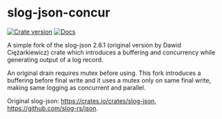 # slog-json-concur

[![Crate version](https://img.shields.io/crates/v/slog-json-concur)](https://crates.io/crates/slog-json-concur)
[![Docs](https://docs.rs/slog-json-concur/badge.svg)](https://docs.rs/slog-json-concur)

A simple fork of the slog-json 2.6.1 (original version by Dawid Ciężarkiewicz)
crate which introduces a buffering and concurrency while generating output of a log record.

An original drain requires mutex before using. This fork introduces a buffering
before final write and it uses a mutex only on same final write, making same logging
as concurrent and parallel.

Original slog-json: https://crates.io/crates/slog-json, https://github.com/slog-rs/json.
